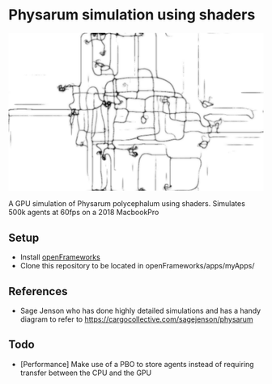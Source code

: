 # Physarum simulation using shaders

![image](physarum.png?raw=true)

A GPU simulation of Physarum polycephalum using shaders. Simulates 500k agents at 60fps on a 2018 MacbookPro

## Setup
- Install [openFrameworks](https://openframeworks.cc/)
- Clone this repository to be located in openFrameworks/apps/myApps/


## References
- Sage Jenson who has done highly detailed simulations and has a handy diagram to refer to https://cargocollective.com/sagejenson/physarum


## Todo
- [Performance] Make use of a PBO to store agents instead of requiring transfer between the CPU and the GPU